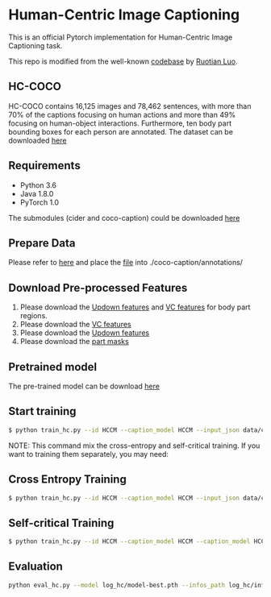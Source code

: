 # Human-Centric Image Captioning

This is an official Pytorch implementation for Human-Centric Image Captioning task.

This repo is modified from the well-known [codebase](https://github.com/ruotianluo/self-critical.pytorch) by [Ruotian Luo](https://github.com/ruotianluo).

## HC-COCO
HC-COCO contains 16,125 images and 78,462 sentences, with more than 70% of the captions focusing on human actions and more than 49% focusing on human-object interactions. Furthermore, ten body part bounding boxes for each person are annotated. The dataset can be downloaded [here](https://drive.google.com/file/d/16R3BUK6iOv9v3PgGgmPg9ACP-Y9ZxG9N/view?usp=sharing)

## Requirements
- Python 3.6
- Java 1.8.0
- PyTorch 1.0

The submodules (cider and coco-caption) could be downloaded [here](https://github.com/ruotianluo/self-critical.pytorch#prepare-data)  

## Prepare Data
Please refer to [here](https://github.com/ruotianluo/self-critical.pytorch#prepare-data) and place the [file](https://drive.google.com/file/d/1_WAxGJ3uhE7wrwKmDzvX-aFJxQxF_Crm/view?usp=sharing) into ./coco-caption/annotations/

## Download Pre-processed Features
1. Please download the [Updown features](https://drive.google.com/drive/folders/1XjsxL-hy6fG5h7EkekoUclk345BLr9hd?usp=sharing) and [VC features](https://drive.google.com/drive/folders/1XjsxL-hy6fG5h7EkekoUclk345BLr9hd?usp=sharing) for body part regions.
2. Please download the [VC features](https://drive.google.com/file/d/1O-JAYhdF3z8fkLivXZzllT8PotV1MlRv/view?usp=sharing)
3. Please download the [Updown features](https://drive.google.com/file/d/1J62N8HLjNaPell0UdByMyt-bbl8UGlSL/view?usp=sharing)
4. Please download the [part masks](https://drive.google.com/drive/folders/1XjsxL-hy6fG5h7EkekoUclk345BLr9hd?usp=sharing)

## Pretrained model

The pre-trained model can be download [here](https://drive.google.com/drive/folders/1PY6tvHWLpoZlXdhewaXv5SpJAJUKv4Mp?usp=sharing)

## Start training
```bash
$ python train_hc.py --id HCCM --caption_model HCCM --input_json data/cocotalk.json --input_label_h5 data/cocotalk_label.h5 --input_att_dir_vc [the/path/to/VC_Feature/trainval] --input_att_dir [the/path/to/Updown_Feature] --body_part_dir [the/path/to/body_part_Updown_Feature] --body_part_vc_dir [the/path/to/body_part_VC_Feature] --part_mask_dir [the/path/to/part_mask_dir] --batch_size 10 --learning_rate 2e-4 --checkpoint_path log_hc --save_checkpoint_every 4000 --val_images_use 2500 --max_epochs 80 --rnn_size 2048 --input_encoding_size 1024 --self_critical_after 30 --language_eval 1 --learning_rate_decay_start 0 --scheduled_sampling_start 0 --use_vc
```

NOTE: This command mix the cross-entropy and self-critical training. If you want to training them separately, you may need:


## Cross Entropy Training
```bash
$ python train_hc.py --id HCCM --caption_model HCCM --input_json data/cocotalk.json --input_label_h5 data/cocotalk_label.h5 --input_att_dir_vc [the/path/to/VC_Feature/trainval] --input_att_dir [the/path/to/Updown_Feature] --body_part_dir [the/path/to/body_part_Updown_Feature] --body_part_vc_dir [the/path/to/body_part_VC_Feature] --part_mask_dir [the/path/to/part_mask_dir] --batch_size 10 --learning_rate 2e-4 --checkpoint_path log_hc --save_checkpoint_every 4000 --val_images_use 2500 --rnn_size 2048 --input_encoding_size 1024 --max_epochs 30 --language_eval 1
```
## Self-critical Training
```bash
$ python train_hc.py --id HCCM --caption_model HCCM --caption_model HCCM --input_json data/cocotalk.json --input_label_h5 data/cocotalk_label.h5 --input_att_dir_vc [the/path/to/VC_Feature/trainval] --input_att_dir [the/path/to/Updown_Feature] --body_part_dir [the/path/to/body_part_Updown_Feature] --body_part_vc_dir [the/path/to/body_part_VC_Feature] --part_mask_dir [the/path/to/part_mask_dir] --batch_size 10 --learning_rate 2e-4 --start_from log_hc --checkpoint_path log_hc --save_checkpoint_every 4000 --language_eval 1 --val_images_use 2500 --self_critical_after 30 --rnn_size 2048 --input_encoding_size 1024 --cached_tokens coco-train-idxs --max_epoch 80
```

## Evaluation
```bash
python eval_hc.py --model log_hc/model-best.pth --infos_path log_hc/infos_HCCM-best.pkl  --dump_images 0 --num_images -1 --language_eval 1 --beam_size 5 --batch_size 50 --split test
```
